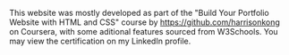 This website was mostly developed as part of the "Build Your Portfolio Website with HTML and CSS" course by https://github.com/harrisonkong on Coursera, with some aditional features sourced from W3Schools. You may view the certification on my LinkedIn profile.
